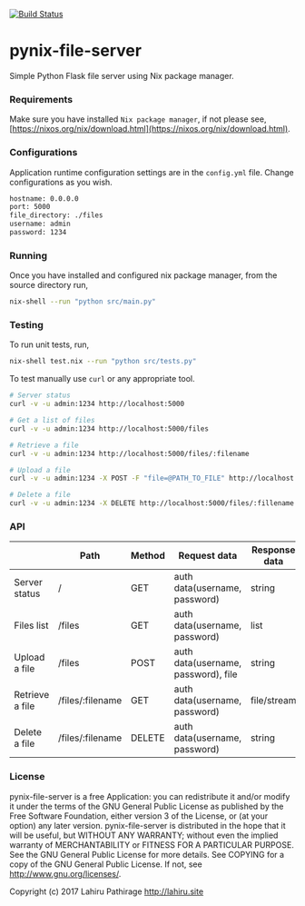 [![Build Status](https://travis-ci.org/lpsandaruwan/pynix-file-server.png)](https://travis-ci.org/lpsandaruwan/pynix-file-server)

# pynix-file-server
Simple Python Flask file server using Nix package manager.

### Requirements
Make sure you have installed `Nix package manager`, if not please see, [https://nixos.org/nix/download.html](https://nixos.org/nix/download.html).

### Configurations
Application runtime configuration settings are in the `config.yml` file.
Change configurations as you wish.
```bash
hostname: 0.0.0.0
port: 5000
file_directory: ./files
username: admin
password: 1234
```

### Running
Once you have installed and configured nix package manager, from the source directory run,
```bash
nix-shell --run "python src/main.py"
```

### Testing
To run unit tests, run,
```bash
nix-shell test.nix --run "python src/tests.py"
```

To test manually use `curl` or any appropriate tool.
```bash
# Server status
curl -v -u admin:1234 http://localhost:5000

# Get a list of files
curl -v -u admin:1234 http://localhost:5000/files

# Retrieve a file
curl -v -u admin:1234 http://localhost:5000/files/:filename

# Upload a file
curl -v -u admin:1234 -X POST -F "file=@PATH_TO_FILE" http://localhost:5000/files

# Delete a file
curl -v -u admin:1234 -X DELETE http://localhost:5000/files/:fillename
```


### API

|                   | Path             | Method | Request data                          | Response data |
|---                |---               |---     |---                                    |---            |
| Server status     | /                | GET    | auth data(username, password)         | string        |
| Files list        | /files           | GET    | auth data(username, password)         | list          |
| Upload a file     | /files           | POST   | auth data(username, password), file   | string        |
| Retrieve a file   | /files/:filename | GET    | auth data(username, password)         | file/stream   |
| Delete a file     | /files/:filename | DELETE | auth data(username, password)         | string        |


### License
pynix-file-server is a free Application:
you can redistribute it and/or modify it under the terms of the GNU General Public License as 
published by the Free Software Foundation, either version 3 of the License,
or (at your option) any later version.
pynix-file-server is distributed in the hope that it will be useful,
but WITHOUT ANY WARRANTY; without even the implied warranty of MERCHANTABILITY or
FITNESS FOR A PARTICULAR PURPOSE. See the GNU General Public License for more details. 
See COPYING for a copy of the GNU General Public License. If not, see http://www.gnu.org/licenses/.

Copyright (c) 2017 Lahiru Pathirage <http://lahiru.site>
